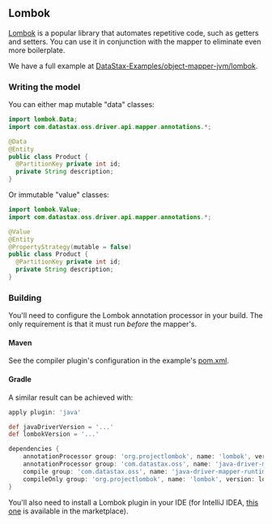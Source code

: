## Lombok

[Lombok](https://projectlombok.org/) is a popular library that automates repetitive code, such as
getters and setters. You can use it in conjunction with the mapper to eliminate even more
boilerplate.

We have a full example at [DataStax-Examples/object-mapper-jvm/lombok].

### Writing the model

You can either map mutable "data" classes:

```java
import lombok.Data;
import com.datastax.oss.driver.api.mapper.annotations.*;

@Data
@Entity
public class Product {
  @PartitionKey private int id;
  private String description;
}
```

Or immutable "value" classes:

```java
import lombok.Value;
import com.datastax.oss.driver.api.mapper.annotations.*;

@Value
@Entity
@PropertyStrategy(mutable = false)
public class Product {
  @PartitionKey private int id;
  private String description;
}
```

### Building

You'll need to configure the Lombok annotation processor in your build. The only requirement is that
it must run *before* the mapper's.

#### Maven

See the compiler plugin's configuration in the example's [pom.xml].

#### Gradle

A similar result can be achieved with:

```groovy
apply plugin: 'java'

def javaDriverVersion = '...'
def lombokVersion = '...'

dependencies {
    annotationProcessor group: 'org.projectlombok', name: 'lombok', version: lombokVersion
    annotationProcessor group: 'com.datastax.oss', name: 'java-driver-mapper-processor', version: javaDriverVersion
    compile group: 'com.datastax.oss', name: 'java-driver-mapper-runtime', version: javaDriverVersion
    compileOnly group: 'org.projectlombok', name: 'lombok', version: lombokVersion
}
```

You'll also need to install a Lombok plugin in your IDE (for IntelliJ IDEA, [this
one](https://plugins.jetbrains.com/plugin/6317-lombok) is available in the marketplace).


[DataStax-Examples/object-mapper-jvm/lombok]: https://github.com/DataStax-Examples/object-mapper-jvm/tree/master/lombok
[pom.xml]: https://github.com/DataStax-Examples/object-mapper-jvm/blob/master/lombok/pom.xml
